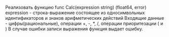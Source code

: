 Реализовать функцию func Calc(expression string) (float64, error) expression - строка-выражение состоящее из односимвольных идентификаторов и знаков арифметических действий Входящие данные - цифры(рациональные), операции +, -, *, /, операции приоритезации ( и ) В случае ошибки записи выражения функция выдает ошибку.
